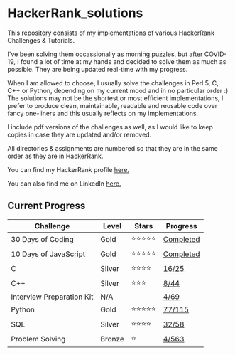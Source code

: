 # HackerRank_solutions

This repository consists of my implementations of various HackerRank Challenges & Tutorials.

I've been solving them occassionally as morning puzzles, but after COVID-19, I found a lot of time at my hands and decided to solve them as much as possible. They are being updated real-time with my progress.

When I am allowed to choose, I usually solve the challenges in Perl 5, C, C++ or Python, depending on my current mood and in no particular order :) The solutions may not be the shortest or most efficient implementations, I prefer to produce clean, maintainable, readable and reusable code over fancy one-liners and this usually reflects on my implementations.

I include pdf versions of the challenges as well, as I would like to keep copies in case they are updated and/or removed.

All directories & assignments are numbered so that they are in the same order as they are in HackerRank.

You can find my HackerRank profile [here.](https://www.hackerrank.com/canbecerik?hr_r=1)

You can also find me on LinkedIn [here.](https://www.linkedin.com/in/can-becerik/)

## Current Progress

Challenge | Level | Stars | Progress
----------|-------|-------|----------|
30 Days of Coding | Gold | :star::star::star::star::star: | [Completed](https://github.com/canbecerik/HackerRank_solutions/blob/master/Tutorials/30_Days_of_Code)
10 Days of JavaScript | Gold | :star::star::star::star::star: | [Completed](https://github.com/canbecerik/HackerRank_solutions/blob/master/Tutorials/10_Days_of_Javascript)
C | Silver | :star::star::star::star: | [16/25](https://github.com/canbecerik/HackerRank_solutions/blob/master/Language_Proficiency/C)
C++ | Silver | :star::star::star: | [8/44](https://github.com/canbecerik/HackerRank_solutions/tree/master/Language_Proficiency/C%2B%2B)
Interview Preparation Kit | N/A | | [4/69](https://github.com/canbecerik/HackerRank_solutions/tree/master/Interview_Preparation)
Python | Gold | :star::star::star::star::star: | [77/115](https://github.com/canbecerik/HackerRank_solutions/tree/master/Language_Proficiency/Python)
SQL | Silver | :star::star::star::star: | [32/58](https://github.com/canbecerik/HackerRank_solutions/tree/master/Specialized_Skills/SQL)
Problem Solving | Bronze | :star: | [4/563](https://github.com/canbecerik/HackerRank_solutions/tree/master/Problem_Solving)
